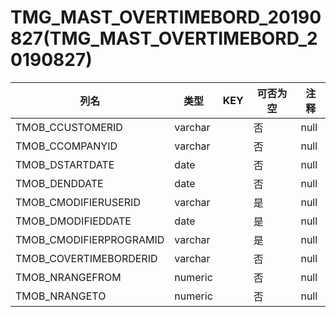 # TMG_MAST_OVERTIMEBORD_20190827(TMG_MAST_OVERTIMEBORD_20190827)
| 列名   | 类型   | KEY  | 可否为空 | 注释   |
| ---- | ---- | ---- | ---- | ---- |
|TMOB_CCUSTOMERID|varchar||否|null|
|TMOB_CCOMPANYID|varchar||否|null|
|TMOB_DSTARTDATE|date||否|null|
|TMOB_DENDDATE|date||否|null|
|TMOB_CMODIFIERUSERID|varchar||是|null|
|TMOB_DMODIFIEDDATE|date||是|null|
|TMOB_CMODIFIERPROGRAMID|varchar||是|null|
|TMOB_COVERTIMEBORDERID|varchar||否|null|
|TMOB_NRANGEFROM|numeric||否|null|
|TMOB_NRANGETO|numeric||否|null|
